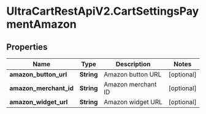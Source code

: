 # UltraCartRestApiV2.CartSettingsPaymentAmazon

## Properties
Name | Type | Description | Notes
------------ | ------------- | ------------- | -------------
**amazon_button_url** | **String** | Amazon button URL | [optional] 
**amazon_merchant_id** | **String** | Amazon merchant ID | [optional] 
**amazon_widget_url** | **String** | Amazon widget URL | [optional] 


